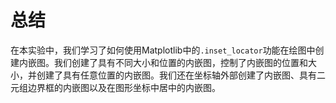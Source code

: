 # 总结

在本实验中，我们学习了如何使用Matplotlib中的`.inset_locator`功能在绘图中创建内嵌图。我们创建了具有不同大小和位置的内嵌图，控制了内嵌图的位置和大小，并创建了具有任意位置的内嵌图。我们还在坐标轴外部创建了内嵌图、具有二元组边界框的内嵌图以及在图形坐标中居中的内嵌图。
